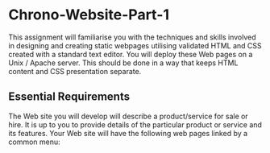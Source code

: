 # Chrono-Website-Part-1

This assignment will familiarise you with the techniques and skills involved in designing and creating static webpages utilising validated HTML and CSS created with a standard text editor. You will deploy these Web pages on a Unix / Apache server. This should be done in a way that keeps HTML content and CSS presentation separate.

## Essential Requirements

The Web site you will develop will describe a product/service for sale or hire.
It is up to you to provide details of the particular product or service and its features. Your Web site will have the following web pages linked by a common menu:
